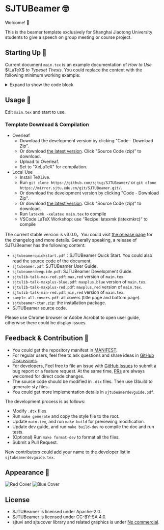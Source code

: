 # SJTUBeamer 🤓

Welcome! 🥳

This is the beamer template exclusively for Shanghai Jiaotong University students to give a speech on group meeting or course project.

## Starting Up 👋

Current document `main.tex` is an example documentation of *How to Use* $\LaTeX$ *to Typeset Thesis*. You could replace the content with the following minimum working example:

<details>

<summary>Expand to show the code block</summary>

```latex
\documentclass[
    % draft,          % draft mode
    aspectratio=169,  % use 16:9 ratio 
]{beamer}
\mode<presentation>

\usetheme[maxplus]{sjtubeamer}
% use maxplus/max/min to change covers.
% use red/blue to change main color.
% use light/dark to change dominate color.
% use the following keywords to make different navigations:
%   miniframes infolines  sidebar
%   default    smoothbars split	 
%   shadow     tree       smoothtree
% use topright/bottomright to change the position of the logo.
% use comma seperated list to use multiple options at the same time.

% \tikzexternalize[prefix=build/]
% To cache the tikz picture, please uncomment the previous line.

\usepackage{biblatex}
\addbibresource{thesis.bib}

\institute{Linux User Group}

\title{SJTUBeamer}
\subtitle{A Beamer Template}
\author{SJTUG}
\date{\today} 

\begin{document}

\maketitle

\part{Intro}

\AtBeginSection[]{
  \begin{frame}[plain]
    \sectionpage
  \end{frame}
}

\section{Basics}

\begin{frame}
  \frametitle{Title}
  \paragraph{List} This \alert{slide} contains the following items:
  \begin{itemize}
    \item Item 1
    \item Item 2
    \item Item 3
  \end{itemize}
\end{frame}

\begin{frame}
  \frametitle{Title}
  \framesubtitle{Subtitle}
  \begin{equation}
    x^2+2x+1=(x+1)^2
  \end{equation}
\end{frame}

\section{Blocks}
\begin{frame}
  \frametitle{Some boxes}
  \begin{block}{block}
    This is a box.
    % \cite{<thelegendofjiang>}
  \end{block}
  \begin{alertblock}{alertblock}
    Text.
  \end{alertblock}
  \begin{exampleblock}{exampleblock}
    Text.
  \end{exampleblock}
\end{frame}

\begin{frame}[fragile]          % fragile 
  \frametitle{codeblock}
  \begin{codeblock}[language=c++]{C++ Code}
#include<iostream>

int main(){
  // Console Output
  std::cout << "Hello, SJTU!" << std::endl;
  return 0;
}
  \end{codeblock}
\end{frame}

\part{Bibliography}
\begin{frame}[allowframebreaks]
  \printbibliography[heading=none]
\end{frame}

\makebottom       % create the bottom page

\end{document}
```

</details>

## Usage 🧰

Edit `main.tex` and start to use.

### Template Download & Compilation

* Overleaf
  * Download the development version by clicking "Code - Download Zip".
  * Or download [the latest version](https://github.com/sjtug/SJTUBeamer/releases). Click "Source Code (zip)" to download.
  * Upload to Overleaf.
  * Set to "XeLaTeX" for compilation.
* Local Use
  * Install TeXLive.
  * Run `git clone https://github.com/sjtug/SJTUBeamer/` or `git clone https://mirror.sjtu.edu.cn/git/SJTUBeamer.git/`.
  * Or download the development version by clicking "Code - Download Zip".
  * Or download [the latest version](https://github.com/sjtug/SJTUBeamer/releases). Click "Source Code (zip)" to download.
  * Run `latexmk -xelatex main.tex` to compile
  * VSCode LaTeX Workshop: use “Recipe: latexmk (latexmkrc)” to compile

The current stable version is v3.0.0。You could visit [the release page](https://github.com/sjtug/SJTUBeamer/releases) for the changelog and more details. Generally speaking, a release of SJTUBeamer has the following content:

* `sjtubeamerquickstart.pdf`：SJTUBeamer Quick Start. You could also read the [source code](https://github.com/sjtug/SJTUBeamer/blob/main/src/doc/sjtubeamerquickstart.tex) of the document.
* `sjtubeamer.pdf`: SJTUBeamer User Guide.
* `sjtubeamerdevguide.pdf`: SJTUBeamer Development Guide.
* `sjtulib-talk-max-red.pdf`: `max,red` version of `main.tex`.
* `sjtulib-talk-maxplus-blue.pdf`: `maxplus,blue` version of `main.tex`.
* `sjtulib-talk-maxplus-red.pdf`: `maxplus,red` version of `main.tex`.
* `sjtulib-talk-min-red.pdf`: `min,red` version of `main.tex`.
* `sample-all-covers.pdf`: all covers (title page and bottom page).
* `sjtubeamer-ctan.zip`: the installation package.
* SJTUBeamer source code.

Please use Chrome browser or Adobe Acrobat to open user guide, otherwise there could be display issues.

## Feedback & Contribution 👷

* You could get the repository manifest in [MANIFEST](src/MANIFEST.md).
* For regular users, feel free to ask questions and share ideas in [GitHub Discussions](https://github.com/sjtug/SJTUBeamer/discussions).
* For developers, Feel free to file an issue with [GitHub Issues](https://github.com/sjtug/SJTUBeamer/issues) to submit a bug report or a feature request. At the same time, [PRs](https://github.com/sjtug/SJTUBeamer/pulls) are always welcomed for direct code changes.
* The source code should be modified in `.dtx` files. Then use l3build to generate sty files.
* You could get more implementation details in `sjtubeamerdevguide.pdf`.

The development process is as follows:

* Modify `.dtx` files.
* Run `make generate` and copy the style file to the root.
* Update `main.tex`, and run `make build` for previewing modification.
* Update dev guide, and run `make build-dev` ro compile the doc and run tests.
* (Optional) Run `make format-dev` to format all the files.
* Submit a Pull Request.

New contributors could add your name to the developer list in `sjtubeamerdevguide.tex`.

## Appearance 🧐

<picture>
  <source media="(prefers-color-scheme: dark)" srcset="https://user-images.githubusercontent.com/61653082/160813366-5c7bd98b-dc3c-43ac-9cf4-1cb375228470.jpg">
  <img alt="Red Cover" src="https://user-images.githubusercontent.com/61653082/160813386-8cb98131-0cae-456b-af1e-cec671e5fc8e.jpg">
</picture>

<picture>
  <source media="(prefers-color-scheme: dark)" srcset="https://user-images.githubusercontent.com/61653082/160813414-9b43c4b3-4e6d-4f51-9c63-ff7a87eafcf7.jpg">
  <img alt="Blue Cover" src="https://user-images.githubusercontent.com/61653082/160813430-1c7647d4-6346-4fd8-b43f-e156b6234b0e.jpg">
</picture>

## License


* SJTUBeamer is licensed under Apache-2.0.
* SJTUBeamer is licensed under CC-BY-SA 4.0.
* sjtuvi and sjtucover library and related graphics is under [No commercial](https://vi.sjtu.edu.cn/index.php/articles/bulletin/16).
